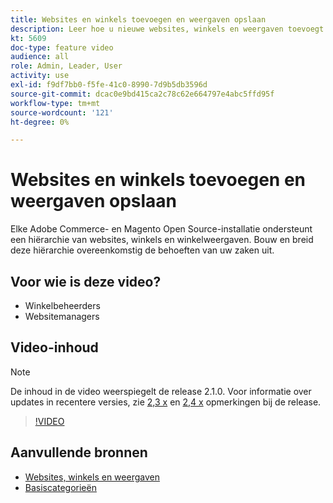 ```yaml
---
title: Websites en winkels toevoegen en weergaven opslaan
description: Leer hoe u nieuwe websites, winkels en weergaven toevoegt op basis van de behoeften van uw bedrijf.
kt: 5609
doc-type: feature video
audience: all
role: Admin, Leader, User
activity: use
exl-id: f9df7bb0-f5fe-41c0-8990-7d9b5db3596d
source-git-commit: dcac0e9bd415ca2c78c62e664797e4abc5ffd95f
workflow-type: tm+mt
source-wordcount: '121'
ht-degree: 0%

---
```


# Websites en winkels toevoegen en weergaven opslaan

Elke Adobe Commerce- en Magento Open Source-installatie ondersteunt een hiërarchie van websites, winkels en winkelweergaven. Bouw en breid deze hiërarchie overeenkomstig de behoeften van uw zaken uit.

## Voor wie is deze video?

- Winkelbeheerders
- Websitemanagers

## Video-inhoud

>[!NOTE]
>
>De inhoud in de video weerspiegelt de release 2.1.0. Voor informatie over updates in recentere versies, zie [2,3 x](https://devdocs.magento.com/guides/v2.3/release-notes/bk-release-notes.html) en [2,4 x](https://devdocs.magento.com/guides/v2.4/release-notes/bk-release-notes.html) opmerkingen bij de release.

>[!VIDEO](https://video.tv.adobe.com/v/35787?quality=12&learn=on)

## Aanvullende bronnen

- [Websites, winkels en weergaven](https://docs.magento.com/user-guide/stores/websites-stores-views.html)
- [Basiscategorieën](https://docs.magento.com/user-guide/catalog/category-root.html)
